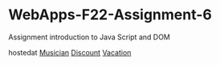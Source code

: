 # WebApps-F22-Assignment-6
Assignment introduction to Java Script and DOM

hostedat
[Musician](file:///C:/Users/S550489/Documents/WebAppsClassPratice/WebApps-repo/44563-webapps-assignment-6-KarthikMunnur/musician.html)
[Discount](https://44-563-web-apps-f22.github.io/44563-webapps-assignment-6-KarthikMunnur/discount.html)
[Vacation](https://44-563-web-apps-f22.github.io/44563-webapps-assignment-6-KarthikMunnur/vacation.html)

